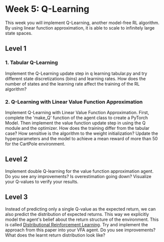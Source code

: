 # Week 5: Q-Learning

This week you will implement Q-Learning, another model-free RL algorithm. By using linear function approximation, it is able to scale to infinitely large state spaces.

## Level 1
### 1. Tabular Q-Learning
Implement the Q-Learning update step in q learning tabular.py and try different state discretizations (bins) and learning rates. How does the number of states and the learning rate affect the training of the RL algorithm?

### 2. Q-Learning with Linear Value Function Approximation
Implement Q-Learning with Linear Value Function Approximation. First, complete the 'make_Q' function of the agent class to create a PyTorch Model. 
Then implement the value function update step in using the Q module and the optimizer. How does the training differ from the tabular case? How sensitive is the algorithm to the weight initialization?
Update the hyperparameters and the model to achieve a mean reward of more than 50 for the CartPole environment.

## Level 2
Implement double Q-learning for the value function approximation agent. Do you see any improvements? Is overestimation going down? Visualize your Q-values to verify your results.

## Level 3
Instead of predicting only a single Q-value as the expected return, we can also predict the distribution of expected returns. This way we explicitly model the agent's belief about the return structure of the environment. This is called [Distributional Reinforcement Learning](http://proceedings.mlr.press/v89/bellemare19a/bellemare19a.pdf). Try and implement the approach from this paper into your VFA agent. Do you see improvements? What does the learnt return distribution look like?